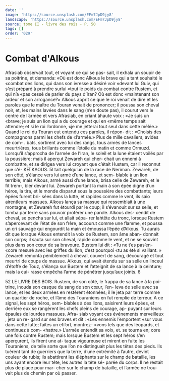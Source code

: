 ```yaml
---
date: ''
image: 'https://source.unsplash.com/EFm7JpD9jy8'
landscape: 'https://source.unsplash.com/EFm7JpD9jy8'
source: tome II - livre des rois - P. 50
tags: []
order: '029'
---
```


# Combat d'Alkous

Afrasiab observait tout, et voyant ce qui se pas- sait, il exhala un soupir de sa poitrine, et demanda: «Où est donc Alkous le brave qui a tant souhaité le «combat des lions, qui dans son ivresse a désiré voir «devant lui Guiv, qui s’est préparé à prendre surlui
«tout le poids du combat contre Rustem, et qui n’a
«pas cessé de parler du pays d’Iran? Où est donc «maintenant son ardeur et son arrogance?» Alkous apprit ce que le roi venait de dire et les paroles que le maître du Touran venait de prononcer; il poussa son cheval noir, et, les mains lavées dans le sang (n’en doute pas), il courut vers le centre de l’armée
et vers Afrasiab, en criant àhaute voix : «Je suis un
«brave; je suis un lion qui a du courage et qui en «même temps sait attendre; et si le roi l’ordonne,
«je me jetterai tout seul dans cette mêlée.» Quand
le roi du Touran eut entendu ces paroles, il répon- dit : «Choisis des compagnons parmi les chefs de «l’armée.» Plus de mille cavaliers, avides de com-
. bats, sortirent avec lui des rangs, tous armés de lances meurtrières, tous brillants comme l’étoile du matin et comme Ormuzd. Lorsqu’il s’approcha de l’armée de l’Iran, le soleil et la lune étaient voilés
par la poussière; mais il aperçut Zewareh qui cher-
chait un ennemi à combattre, et se dirigea vers lui croyant que c’était Hustem, car il reconnut que c’é-
KEÎ KAOUS. 5l tait quelqu’un de la race de Neriman. Zewareh, de
son côté, s’élance vers lui armé d’une lance, et sem-
blable à un lion terrible; mais Alkous, armé aussi
d’une lance, brisa celle de Zewareh, et le fit trem-,
bler devant lui. Zewareh portant la main à son épée
digne d’un héros, la tira, et le monde disparut sous
la poussière des combattants; leurs épées furent bri-
sées dans la lutte, et rapides comme le vent, ils saio
airentleurs massues. Alkous lança sa massue qui
ressemblait à une montagne, et Zewareh fut étourdi
par le coup; il s’évanouit sur sa selle, et tomba par
terre sans pouvoir proférer une parole. Alkous des-
cendit de cheval, se pencha sur lui, et allait sépa-
rer lahtête du tronc, lorsque Rustem s’apercevant de
l’état de son frère, accourut comme une flamme,
et poussa un cri sauvage qui engourdit la main et émoussa l’épée d’Alkous. Tu aurais dit que lorsque
Alkous entendit la voix de Rustem, son âme aban- donnait son corps; il sauta sur son cheval, rapide comme le vent, et ne se souvint plus dans son cœur de sa bravoure. Bustem lui dit : «Tu ne t’es pas’en-
«core mesuré avec les griffes du lion, c’est pourquoi
«tu as été si vaillant. » Zewareh remonta péniblement
à cheval, couvert de sang, découragé et tout meurtri
de coups de massue. Alkous, qui avait étendu sur sa selle un linceul d’étoffe de Touz, s’élança sur Bustem
et l’atteignit de sa lance à la ceinture; mais la cui- rasse empêcha l’arme de pénétrer jusqu’aux joints.
6

52 LE LIVRE DES BOIS.
Rustem, de son côté, le frappa de sa lance à la poi-
trine, inouda son casque du sang de son cœur, l’en- leva de selle avec sa lance, et les deux armées en
restèrent étonnées; il le jeta par terre comme un quartier de roche, et l’âme des Touraniens en fut remplie de terreur. A ce signal, les sept héros, sem- blables à des lions, saisirent leurs épées, et derrière
eux se rangèrent les chefs pleins de courage, ap- puyant sur leurs épaules de lourdes massues. Afra- siab voyant ces événements merveilleux , jeta un re- gard sur ses braves et dit : «Les ennemis l’emportent «sur vous dans cette lutte; faites un efi’ort, montrez- «vons tels que des léopards, et continuez à com- «hattre.» L’armée entendit sa voix, et. se tourna en;
core une fois contre Rustem; mais lorsque Bustem et les sept héros s’en aperçurent, ils firent une at-
taque vigoureuse et mirent en fuite les Touraniens, de telle sorte que l’on ne distinguait plus les têtes
des pieds. Ils tuèrent tant de guerriers que la terre, d’une extrémité à l’autre, devint couleur de rubis;
ils abattirent les éléphants sur le champ de bataille,
les uns ayant encore leur tête, les autres la tête sé- parée du corps. Il ne restait plus de place pour mar- cher sur le champ de bataille, et l’armée ne trou-
vait plus de chemin par où passer.
